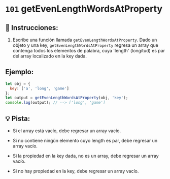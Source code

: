 # `101` getEvenLengthWordsAtProperty

## 📝 Instrucciones:

1. Escribe una función llamada `getEvenLengthWordsAtProperty`. Dado un objeto y una key, `getEvenLengthWordsAtProperty` regresa un array que contenga todos los elementos de palabra, cuya 'length' (longitud)  es par del array localizado en la key dada.

## Ejemplo:

```js
let obj = {
  key: ['a', 'long', 'game']
};
let output = getEvenLengthWordsAtProperty(obj, 'key');
console.log(output); // --> ['long', 'game']
```

## 💡 Pista:

+ Si el array está vacío, debe regresar un array vacío.

+ Si no contiene ningún elemento cuyo length es par, debe regresar un array vacío.

+ Si la propiedad en la key dada, no es un array, debe regresar un array vacío.

+ Si no hay propiedad en la key, debe regresar un array vacío.